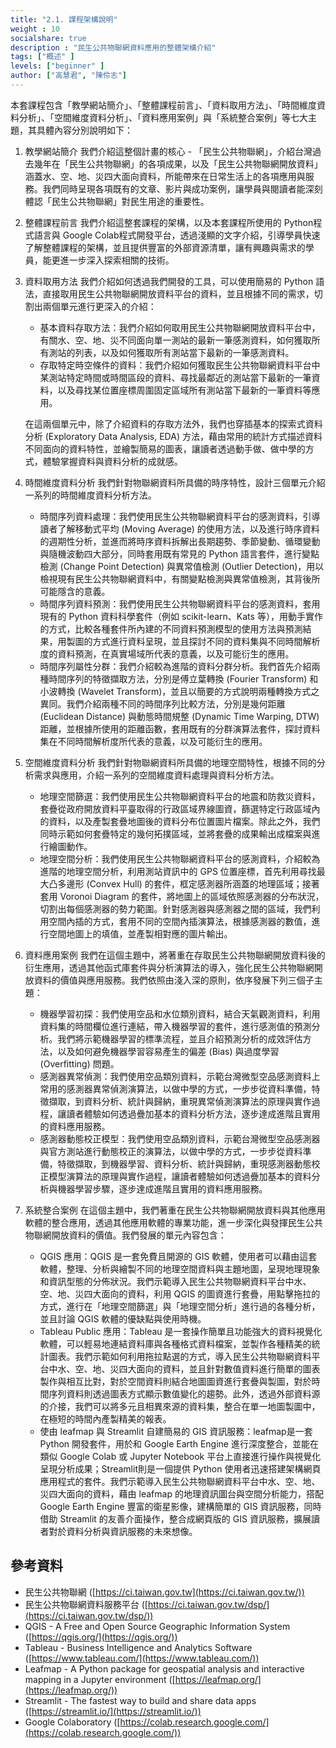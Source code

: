 ```yaml
---
title: "2.1. 課程架構說明"
weight : 10
socialshare: true
description : "民生公共物聯網資料應用的整體架構介紹"
tags: ["概述" ]
levels: ["beginner" ]
author: ["高慧君", "陳伶志"]
---
```




本套課程包含「教學網站簡介」、「整體課程前言」、「資料取用方法」、「時間維度資料分析」、「空間維度資料分析」、「資料應用案例」與「系統整合案例」等七大主題，其具體內容分別說明如下：

1. 教學網站簡介
我們介紹這整個計畫的核心 - 「民生公共物聯網」，介紹台灣過去幾年在「民生公共物聯網」的各項成果，以及「民生公共物聯網開放資料」涵蓋水、空、地、災四大面向資料，所能帶來在日常生活上的各項應用與服務。我們同時呈現各項既有的文章、影片與成功案例，讓學員與閱讀者能深刻體認「民生公共物聯網」對民生用途的重要性。
2. 整體課程前言
我們介紹這整套課程的架構，以及本套課程所使用的 Python程式語言與 Google Colab程式開發平台，透過淺顯的文字介紹，引導學員快速了解整體課程的架構，並且提供豐富的外部資源清單，讓有興趣與需求的學員，能更進一步深入探索相關的技術。
3. 資料取用方法
我們介紹如何透過我們開發的工具，可以使用簡易的 Python 語法，直接取用民生公共物聯網開放資料平台的資料，並且根據不同的需求，切割出兩個單元進行更深入的介紹：
    - 基本資料存取方法：我們介紹如何取用民生公共物聯網開放資料平台中，有關水、空、地、災不同面向單一測站的最新一筆感測資料，如何獲取所有測站的列表，以及如何獲取所有測站當下最新的一筆感測資料。
    - 存取特定時空條件的資料：我們介紹如何獲取民生公共物聯網資料平台中某測站特定時間或時間區段的資料、尋找最鄰近的測站當下最新的一筆資料，以及尋找某位置座標周圍固定區域所有測站當下最新的一筆資料等應用。
    
    在這兩個單元中，除了介紹資料的存取方法外，我們也穿插基本的探索式資料分析 (Exploratory Data Analysis, EDA) 方法，藉由常用的統計方式描述資料不同面向的資料特性，並繪製簡易的圖表，讓讀者透過動手做、做中學的方式，體驗掌握資料與資料分析的成就感。
    
4. 時間維度資料分析
我們針對物聯網資料所具備的時序特性，設計三個單元介紹一系列的時間維度資料分析方法。
    - 時間序列資料處理：我們使用民生公共物聯網資料平台的感測資料，引導讀者了解移動式平均 (Moving Average) 的使用方法，以及進行時序資料的週期性分析，並進而將時序資料拆解出長期趨勢、季節變動、循環變動與隨機波動四大部分，同時套用既有常見的 Python 語言套件，進行變點檢測 (Change Point Detection) 與異常值檢測 (Outlier Detection)，用以檢視現有民生公共物聯網資料中，有關變點檢測與異常值檢測，其背後所可能隱含的意義。
    - 時間序列資料預測：我們使用民生公共物聯網資料平台的感測資料，套用現有的 Python 資料科學套件（例如 scikit-learn、Kats 等），用動手實作的方式，比較各種套件所內建的不同資料預測模型的使用方法與預測結果，用製圖的方式進行資料呈現，並且探討不同的資料集與不同時間解析度的資料預測，在真實場域所代表的意義，以及可能衍生的應用。
    - 時間序列屬性分群：我們介紹較為進階的資料分群分析。我們首先介紹兩種時間序列的特徵擷取方法，分別是傅立葉轉換 (Fourier Transform) 和小波轉換 (Wavelet Transform)，並且以簡要的方式說明兩種轉換方式之異同。我們介紹兩種不同的時間序列比較方法，分別是幾何距離 (Euclidean Distance) 與動態時間規整 (Dynamic Time Warping, DTW) 距離，並根據所使用的距離函數，套用既有的分群演算法套件，探討資料集在不同時間解析度所代表的意義，以及可能衍生的應用。
5. 空間維度資料分析
我們針對物聯網資料所具備的地理空間特性，根據不同的分析需求與應用，介紹一系列的空間維度資料處理與資料分析方法。
    - 地理空間篩選：我們使用民生公共物聯網資料平台的地震和防救災資料，套疊從政府開放資料平臺取得的行政區域界線圖資，篩選特定行政區域內的資料，以及產製套疊地圖後的資料分布位置圖片檔案。除此之外，我們同時示範如何套疊特定的幾何拓撲區域，並將套疊的成果輸出成檔案與進行繪圖動作。
    - 地理空間分析：我們使用民生公共物聯網資料平台的感測資料，介紹較為進階的地理空間分析，利用測站資訊中的 GPS 位置座標，首先利用尋找最大凸多邊形 (Convex Hull) 的套件，框定感測器所涵蓋的地理區域；接著套用 Voronoi Diagram 的套件，將地圖上的區域依照感測器的分布狀況，切割出每個感測器的勢力範圍。針對感測器與感測器之間的區域，我們利用空間內插的方式，套用不同的空間內插演算法，根據感測器的數值，進行空間地圖上的填值，並產製相對應的圖片輸出。
6. 資料應用案例
我們在這個主題中，將著重在存取民生公共物聯網開放資料後的衍生應用，透過其他函式庫套件與分析演算法的導入，強化民生公共物聯網開放資料的價值與應用服務。我們依照由淺入深的原則，依序發展下列三個子主題：
    - 機器學習初探：我們使用空品和水位類別資料，結合天氣觀測資料，利用資料集的時間欄位進行連結，帶入機器學習的套件，進行感測值的預測分析。我們將示範機器學習的標準流程，並且介紹預測分析的成效評估方法，以及如何避免機器學習容易產生的偏差 (Bias) 與過度學習 (Overfitting) 問題。
    - 感測器異常偵測：我們使用空品類別資料，示範台灣微型空品感測資料上常用的感測器異常偵測演算法，以做中學的方式，一步步從資料準備，特徵擷取，到資料分析、統計與歸納，重現異常偵測演算法的原理與實作過程，讓讀者體驗如何透過疊加基本的資料分析方法，逐步達成進階且實用的資料應用服務。
    - 感測器動態校正模型：我們使用空品類別資料，示範台灣微型空品感測器與官方測站進行動態校正的演算法，以做中學的方式，一步步從資料準備，特徵擷取，到機器學習、資料分析、統計與歸納，重現感測器動態校正模型演算法的原理與實作過程，讓讀者體驗如何透過疊加基本的資料分析與機器學習步驟，逐步達成進階且實用的資料應用服務。
7. 系統整合案例
在這個主題中，我們著重在民生公共物聯網開放資料與其他應用軟體的整合應用，透過其他應用軟體的專業功能，進一步深化與發揮民生公共物聯網開放資料的價值。我們發展的單元內容包含：
    - QGIS 應用：QGIS 是一套免費且開源的 GIS 軟體，使用者可以藉由這套軟體，整理、分析與繪製不同的地理空間資料與主題地圖，呈現地理現象和資訊型態的分佈狀況。我們示範導入民生公共物聯網資料平台中水、空、地、災四大面向的資料，利用 QGIS 的圖資進行套疊，用點擊拖拉的方式，進行在「地理空間篩選」與「地理空間分析」進行過的各種分析，並且討論 QGIS 軟體的優缺點與使用時機。
    - Tableau Public 應用：Tableau 是一套操作簡單且功能強大的資料視覺化軟體，可以輕易地連結資料庫與各種格式資料檔案，並製作各種精美的統計圖表。我們示範如何利用拖拉點選的方式，導入民生公共物聯網資料平台中水、空、地、災四大面向的資料，並且針對數值資料進行簡單的圖表製作與相互比對，對於空間資料則結合地圖圖資進行套疊與製圖，對於時間序列資料則透過圖表方式顯示數值變化的趨勢。此外，透過外部資料源的介接，我們可以將多元且相異來源的資料集，整合在單一地圖製圖中，在極短的時間內產製精美的報表。
    - 使由 leafmap 與 Streamlit 自建簡易的 GIS 資訊服務：leafmap是一套Python 開發套件，用於和 Google Earth Engine 進行深度整合，並能在類似 Google Colab 或 Jupyter Notebook 平台上直接進行操作與視覺化呈現分析成果；Streamlit則是一個提供 Python 使用者迅速搭建架構網頁應用程式的套件。我們示範導入民生公共物聯網資料平台中水、空、地、災四大面向的資料，藉由 leafmap 的地理資訊圖台與空間分析能力，搭配 Google Earth Engine 豐富的衛星影像，建構簡單的 GIS 資訊服務，同時借助 Streamlit 的友善介面操作，整合成網頁版的 GIS 資訊服務，擴展讀者對於資料分析與資訊服務的未來想像。

## 參考資料

- 民生公共物聯網 ([https://ci.taiwan.gov.tw](https://ci.taiwan.gov.tw/))
- 民生公共物聯網資料服務平台 ([https://ci.taiwan.gov.tw/dsp/](https://ci.taiwan.gov.tw/dsp/))
- QGIS - A Free and Open Source Geographic Information System ([https://qgis.org/](https://qgis.org/))
- Tableau - Business Intelligence and Analytics Software ([https://www.tableau.com/](https://www.tableau.com/))
- Leafmap - A Python package for geospatial analysis and interactive mapping in a Jupyter environment ([https://leafmap.org/](https://leafmap.org/))
- Streamlit - The fastest way to build and share data apps ([https://streamlit.io/](https://streamlit.io/))
- Google Colaboratory ([https://colab.research.google.com/](https://colab.research.google.com/))
